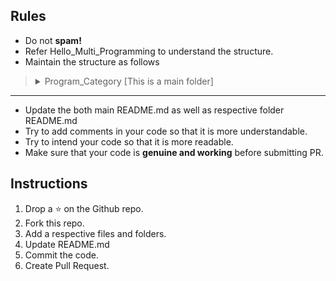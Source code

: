 ## Rules
* Do not <b>spam!</b>
* Refer Hello_Multi_Programming to understand the structure.
* Maintain the structure as follows
>  <details>
>  <summary>Program_Category [This is a main folder]</summary>
>  
>    <details>
>    <summary> 1. Program_Category_Name</summary>
>    
>    <details>
>    <summary> Program_Name</summary>
>    
>    > **src** : Contains Program same as folder name in different languages <br> 
>    > **README.md** : Problem Statement, Solution in different Programming Language with its hyperlink
>    </details>
>    </details>
>    2. README.md : Program List of respective category
>  </details>
> 
  <hr>
  

* Update the both main README.md as well as respective folder README.md
* Try to add comments in your code so that it is more understandable.
* Try to intend your code so that it is more readable.
* Make sure that your code is **genuine and working** before submitting PR.

## Instructions
1. Drop a ⭐ on the Github repo.
2. Fork this repo.
3. Add a respective files and folders.
4. Update README.md
5. Commit the code.
6. Create Pull Request.
